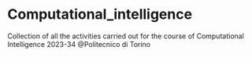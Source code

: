 # Computational_intelligence
Collection of all the activities carried out for the course of Computational Intelligence 2023-34 @Politecnico di Torino
